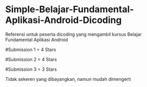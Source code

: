 # Simple-Belajar-Fundamental-Aplikasi-Android-Dicoding
Referensi untuk peserta dicoding yang mengambil kursus Belajar Fundamental Aplikasi Android

#Submission 1 = 4 Stars

#Submission 2 = 4 Stars

#Submission 3 = 3 Stars

Tidak sekeren yang dibayangkan, namun mudah dimengerti
